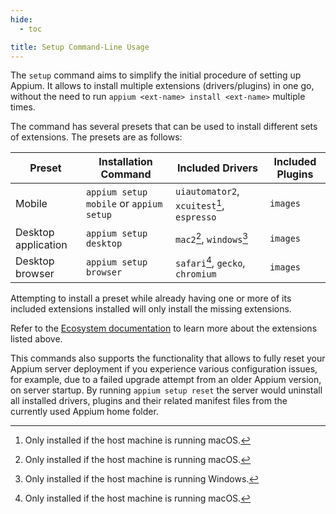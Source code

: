 ```yaml
---
hide:
  - toc

title: Setup Command-Line Usage
---
```


The `setup` command aims to simplify the initial procedure of setting up Appium. It allows to install
multiple extensions (drivers/plugins) in one go, without the need to run
`appium <ext-name> install <ext-name>` multiple times.

The command has several presets that can be used to install different sets of extensions.
The presets are as follows:

|Preset|Installation Command|Included Drivers|Included Plugins|
|--|--|--|--|
|Mobile|`appium setup mobile` or `appium setup`|`uiautomator2`, `xcuitest`[^1], `espresso`|`images`|
|Desktop application|`appium setup desktop`|`mac2`[^1], `windows`[^2]|`images`|
|Desktop browser|`appium setup browser`|`safari`[^1], `gecko`, `chromium`|`images`|

Attempting to install a preset while already having one or more of its included extensions installed
will only install the missing extensions.

Refer to the [Ecosystem documentation](../ecosystem/index.md) to learn more about the extensions
listed above.

This commands also supports the functionality that allows to fully reset your Appium server
deployment if you experience various configuration issues,
for example, due to a failed upgrade attempt from an older Appium version, on server startup.
By running `appium setup reset` the server would uninstall all installed drivers, plugins and their related manifest files from the currently used Appium home folder.

[^1]: Only installed if the host machine is running macOS.
[^2]: Only installed if the host machine is running Windows.
